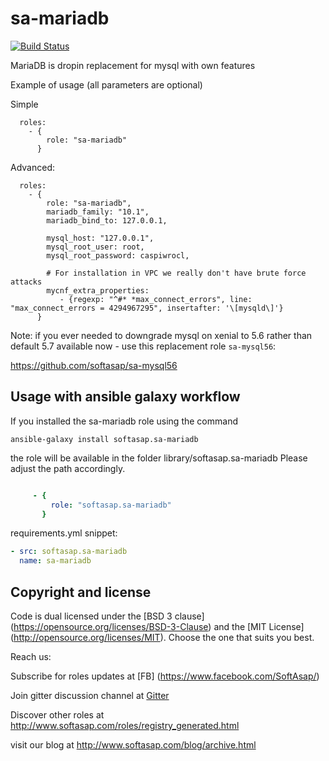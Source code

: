 sa-mariadb
==========

[![Build Status](https://travis-ci.org/softasap/sa-mariadb.svg?branch=master)](https://travis-ci.org/softasap/sa-mariadb)

MariaDB is dropin replacement for mysql with own features

Example of usage (all parameters are optional)

Simple

```
  roles:
    - {
        role: "sa-mariadb"
      }
```

Advanced:

```
  roles:
    - {
        role: "sa-mariadb",
        mariadb_family: "10.1",
        mariadb_bind_to: 127.0.0.1,

        mysql_host: "127.0.0.1",
        mysql_root_user: root,
        mysql_root_password: caspiwrocl,

        # For installation in VPC we really don't have brute force attacks
        mycnf_extra_properties:
           - {regexp: "^#* *max_connect_errors", line: "max_connect_errors = 4294967295", insertafter: '\[mysqld\]'}        
      }
```




Note: if you ever needed to downgrade mysql on xenial to 5.6 rather than default 5.7 available now - use this replacement role `sa-mysql56`:

https://github.com/softasap/sa-mysql56


Usage with ansible galaxy workflow
----------------------------------

If you installed the sa-mariadb role using the command


`
   ansible-galaxy install softasap.sa-mariadb
`

the role will be available in the folder library/softasap.sa-mariadb
Please adjust the path accordingly.

```YAML

     - {
         role: "softasap.sa-mariadb"
       }

```

requirements.yml snippet: 

```YAML
- src: softasap.sa-mariadb
  name: sa-mariadb
```




Copyright and license
---------------------

Code is dual licensed under the [BSD 3 clause] (https://opensource.org/licenses/BSD-3-Clause) and the [MIT License] (http://opensource.org/licenses/MIT). Choose the one that suits you best.

Reach us:

Subscribe for roles updates at [FB] (https://www.facebook.com/SoftAsap/)

Join gitter discussion channel at [Gitter](https://gitter.im/softasap)

Discover other roles at  http://www.softasap.com/roles/registry_generated.html

visit our blog at http://www.softasap.com/blog/archive.html


